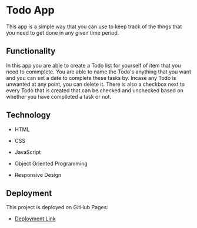 # Todo App

This app is a simple way that you can use to keep track of the thngs that you need to get done in any given time period.

## Functionality

In this app you are able to create a Todo list for yourself of item that you need to commplete. You are able to name the Todo's anything that you want and you can set a date to complete these tasks by. Incase any Todo is unwanted at any point, you can delete it. There is also a checkbox next to every Todo that is created that can be checked and unchecked based on whether you have complleted a task or not.

## Technology

- HTML

- CSS

- JavaScript

- Object Oriented Programming

- Responsive Design

## Deployment

This project is deployed on GitHub Pages:

- [Deployment Link](https://jacobsalloum.github.io/se_project_todo-app/)
